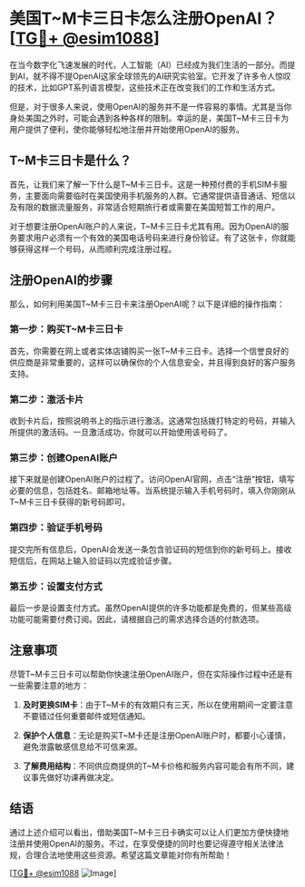 # 美国T~M卡三日卡怎么注册OpenAI？[[TG💪+ @esim1088](https://t.me/s/esim1088)]

在当今数字化飞速发展的时代，人工智能（AI）已经成为我们生活的一部分。而提到AI，就不得不提OpenAI这家全球领先的AI研究实验室。它开发了许多令人惊叹的技术，比如GPT系列语言模型，这些技术正在改变我们的工作和生活方式。

但是，对于很多人来说，使用OpenAI的服务并不是一件容易的事情。尤其是当你身处美国之外时，可能会遇到各种各样的限制。幸运的是，美国T~M卡三日卡为用户提供了便利，使你能够轻松地注册并开始使用OpenAI的服务。

## T~M卡三日卡是什么？

首先，让我们来了解一下什么是T~M卡三日卡。这是一种预付费的手机SIM卡服务，主要面向需要临时在美国使用手机服务的人群。它通常提供语音通话、短信以及有限的数据流量服务，非常适合短期旅行者或需要在美国短暂工作的用户。

对于想要注册OpenAI账户的人来说，T~M卡三日卡尤其有用。因为OpenAI的服务要求用户必须有一个有效的美国电话号码来进行身份验证。有了这张卡，你就能够获得这样一个号码，从而顺利完成注册过程。

## 注册OpenAI的步骤

那么，如何利用美国T~M卡三日卡来注册OpenAI呢？以下是详细的操作指南：

### 第一步：购买T~M卡三日卡

首先，你需要在网上或者实体店铺购买一张T~M卡三日卡。选择一个信誉良好的供应商是非常重要的，这样可以确保你的个人信息安全，并且得到良好的客户服务支持。

### 第二步：激活卡片

收到卡片后，按照说明书上的指示进行激活。这通常包括拨打特定的号码，并输入所提供的激活码。一旦激活成功，你就可以开始使用该号码了。

### 第三步：创建OpenAI账户

接下来就是创建OpenAI账户的过程了。访问OpenAI官网，点击“注册”按钮，填写必要的信息，包括姓名、邮箱地址等。当系统提示输入手机号码时，填入你刚刚从T~M卡三日卡获得的新号码即可。

### 第四步：验证手机号码

提交完所有信息后，OpenAI会发送一条包含验证码的短信到你的新号码上。接收短信后，在网站上输入验证码以完成验证步骤。

### 第五步：设置支付方式

最后一步是设置支付方式。虽然OpenAI提供的许多功能都是免费的，但某些高级功能可能需要付费订阅。因此，请根据自己的需求选择合适的付款选项。

## 注意事项

尽管T~M卡三日卡可以帮助你快速注册OpenAI账户，但在实际操作过程中还是有一些需要注意的地方：

1. **及时更换SIM卡**：由于T~M卡的有效期只有三天，所以在使用期间一定要注意不要错过任何重要邮件或短信通知。
   
2. **保护个人信息**：无论是购买T~M卡还是注册OpenAI账户时，都要小心谨慎，避免泄露敏感信息给不可信来源。

3. **了解费用结构**：不同供应商提供的T~M卡价格和服务内容可能会有所不同，建议事先做好功课再做决定。

## 结语

通过上述介绍可以看出，借助美国T~M卡三日卡确实可以让人们更加方便快捷地注册并使用OpenAI的服务。不过，在享受便捷的同时也要记得遵守相关法律法规，合理合法地使用这些资源。希望这篇文章能对你有所帮助！

[[TG💪+ @esim1088](https://t.me/s/esim1088) ![Image](https://i.postimg.cc/4NQfJmqS/Snipaste-2025-05-13-00-14-12.png)]